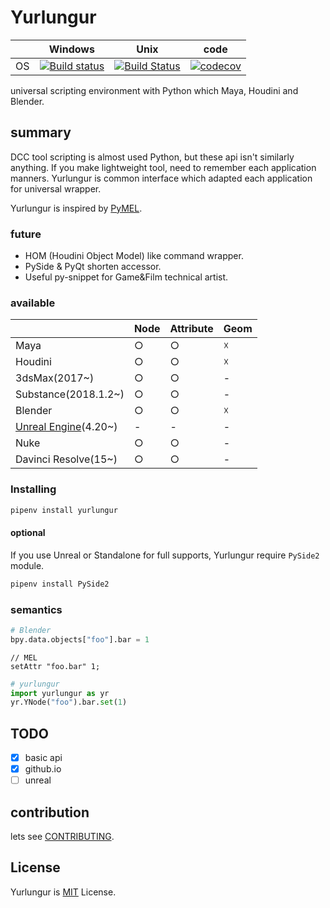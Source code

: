 # Yurlungur

|       | Windows | Unix | code |
| ----- | ------ | --- | --- |
| OS | [![Build status](https://ci.appveyor.com/api/projects/status/46vinb8jd1jbbhdg?svg=true)](https://ci.appveyor.com/project/sho7noka/yurlungur) | [![Build Status](https://travis-ci.org/sho7noka/Yurlungur.svg?branch=dev)](https://travis-ci.org/sho7noka/Yurlungur) | [![codecov](https://codecov.io/gh/sho7noka/Yurlungur/branch/dev/graph/badge.svg)](https://codecov.io/gh/sho7noka/Yurlungur) |


universal scripting environment with Python which Maya, Houdini and Blender.

## summary
DCC tool scripting is almost used Python, but these api isn't similarly anything.
If you make lightweight tool, need to remember each application manners.
Yurlungur is common interface which adapted each application for universal wrapper.

Yurlungur is inspired by [PyMEL](https://github.com/LumaPictures/pymel).

### future
* HOM (Houdini Object Model) like command wrapper.
* PySide & PyQt shorten accessor.
* Useful py-snippet for Game&Film technical artist.

### available
|       | Node | Attribute | Geom |
| ---- | --- | --- | --- |
| Maya | ○ | ○ | ☓ |
| Houdini | ○ | ○ | ☓ |
| 3dsMax(2017~) | ○ | ○ | - |
| Substance(2018.1.2~) | ○ | ○ | - |
| Blender | ○ | ○ | ☓ |
| [Unreal Engine](https://docs.unrealengine.com/en-US/Editor/Scripting-and-Automating-the-Editor/Scripting-the-Editor-using-Python)(4.20~) | - | - | - |
| Nuke | ○ | ○ | - |
| Davinci Resolve(15~) | ○ | ○ | - |


### Installing
```bash
pipenv install yurlungur
```

#### optional
If you use Unreal or Standalone for full supports, Yurlungur require `PySide2` module.

```bash
pipenv install PySide2
```

### semantics

```python
# Blender
bpy.data.objects["foo"].bar = 1
```

```mel
// MEL
setAttr "foo.bar" 1;
```

```python
# yurlungur
import yurlungur as yr
yr.YNode("foo").bar.set(1)
```

## TODO
- [x] basic api
- [x] github.io
- [ ] unreal

## contribution
lets see [CONTRIBUTING](./CONTRIBUTING.md).


## License
Yurlungur is [MIT](./LICENSE.md) License.
